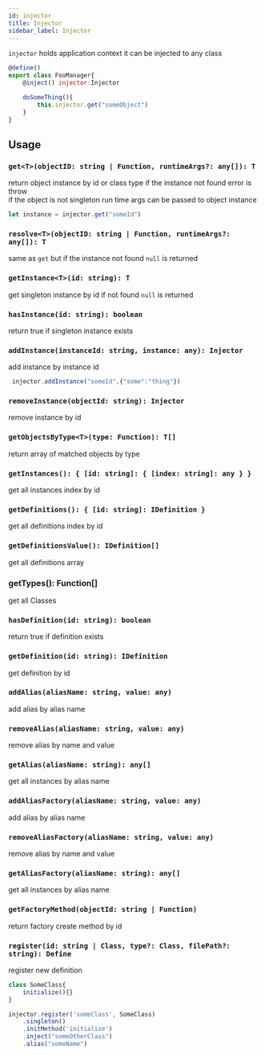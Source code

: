 ```yaml
---
id: injector
title: Injector
sidebar_label: Injector
---
```


 `injector` holds application context it can be injected to any class
```javascript
@define()
export class FooManager{
    @inject() injector:Injector

    doSomeThing(){
        this.injector.get("someObject")
    }
}
```

## Usage

### `get<T>(objectID: string | Function, runtimeArgs?: any[]): T`
return object instance by id or class type if the instance not found error is throw<br>
if the object is not singleton run time args can be passed to object instance
```javascript
let instance = injector.get("someId")
```
### `resolve<T>(objectID: string | Function, runtimeArgs?: any[]): T`
same as `get` but if the instance not found `null` is returned

### `getInstance<T>(id: string): T`
get singleton instance by id if not found `null` is returned

### `hasInstance(id: string): boolean`
return true if singleton instance exists

### `addInstance(instanceId: string, instance: any): Injector`
add instance by instance id

```javascript
 injector.addInstance("someId",{"some":"thing"})
```

### `removeInstance(objectId: string): Injector`
remove instance by id

### `getObjectsByType<T>(type: Function): T[]`
return array of matched objects by type
### `getInstances(): { [id: string]: { [index: string]: any } }`
get all instances index by id
### `getDefinitions(): { [id: string]: IDefinition }`
get all definitions index by id
### `getDefinitionsValue(): IDefinition[]`
get all definitions array
### getTypes(): Function[]
get all Classes
### `hasDefinition(id: string): boolean`
return true if definition exists
### `getDefinition(id: string): IDefinition`
get definition by id
### `addAlias(aliasName: string, value: any)`
add alias by alias name
### `removeAlias(aliasName: string, value: any)`
remove alias by name and value
### `getAlias(aliasName: string): any[]`
get all instances by alias name
### `addAliasFactory(aliasName: string, value: any)`
add alias by alias name
### `removeAliasFactory(aliasName: string, value: any)`
remove alias by name and value
### `getAliasFactory(aliasName: string): any[]`
get all instances by alias name
### `getFactoryMethod(objectId: string | Function)`
return factory create method by id
### `register(id: string | Class, type?: Class, filePath?: string): Define`
register new definition
```javascript
class SomeClass{
    initialize(){}
}

injector.register('someClass', SomeClass)
    .singleton()
    .initMethod('initialize')
    .inject("someOtherClass")
    .alias("someName")
```